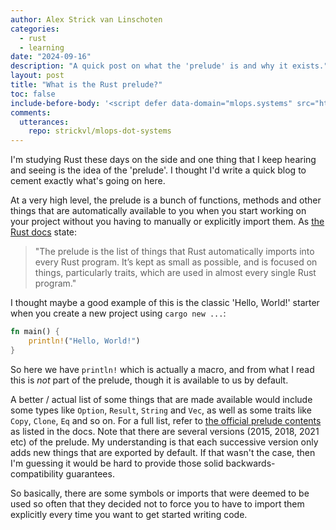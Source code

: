 ```yaml
---
author: Alex Strick van Linschoten
categories:
  - rust
  - learning
date: "2024-09-16"
description: "A quick post on what the 'prelude' is and why it exists."
layout: post
title: "What is the Rust prelude?"
toc: false
include-before-body: '<script defer data-domain="mlops.systems" src="https://plausible.io/js/script.js"></script>'
comments:
  utterances:
    repo: strickvl/mlops-dot-systems
---
```


I'm studying Rust these days on the side and one thing that I keep hearing and seeing is the idea of the 'prelude'. I thought I'd write a quick blog to cement exactly what's going on here.

At a very high level, the prelude is a bunch of functions, methods and other things that are automatically available to you when you start working on your project without you having to manually or explicitly import them. As [the Rust docs](https://doc.rust-lang.org/std/prelude/) state:

> "The prelude is the list of things that Rust automatically imports into every Rust program. It’s kept as small as possible, and is focused on things, particularly traits, which are used in almost every single Rust program."

I thought maybe a good example of this is the classic 'Hello, World!' starter when you create a new project using `cargo new ...`:

```rust
fn main() {
    println!("Hello, World!")
}
```

So here we have `println!` which is actually a macro, and from what I read this is *not* part of the prelude, though it is available to us by default.

A better / actual list of some things that are made available would include some types like `Option`, `Result`, `String` and `Vec`, as well as some traits like `Copy`, `Clone`, `Eq` and so on. For a full list, refer to [the official prelude contents](https://doc.rust-lang.org/std/prelude/#prelude-contents) as listed in the docs. Note that there are several versions (2015, 2018, 2021 etc) of the prelude. My understanding is that each successive version only adds new things that are exported by default. If that wasn't the case, then I'm guessing it would be hard to provide those solid backwards-compatibility guarantees.

So basically, there are some symbols or imports that were deemed to be used so often that they decided not to force you to have to import them explicitly every time you want to get started writing code.